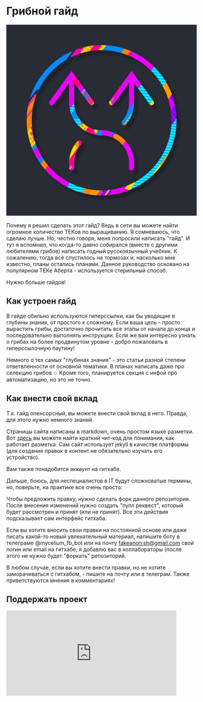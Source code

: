 # Грибной гайд

![Лого](/assets/img/logo.jpg)

Почему я решил сделать этот гайд? Ведь в сети вы можете найти огромное количество ТЕКов по выращиванию. Я сомневаюсь, что сделаю лучше. Но, честно говоря, меня попросили написать "гайд". И тут я вспомнил, что когда-то давно собирался (вместе с другими любителями грибов) написать годный русскоязычный учебник. К сожалению, тогда всё спустилось на тормозах и, насколько мне известно, планы остались планами. Данное руководство основано на популярном ТЕКе Аберта - используется стерильный способ.

Нужно больше гайдов!

## Как устроен гайд

В гайде обильно используются гиперссылки, как бы уводящие в глубины знания, от простого к сложному. Если ваша цель - просто вырастить грибы, достаточно прочитать все этапы от начала до конца и последовательно выполнять инструкции. Если же вам интересно узнать о грибах на более продвинутом уровне - добро пожаловать в гиперссылочную паутину!

Немного о тех самых "глубинах знания" - это статьи разной степени ответвленности от основной тематики. В планах написать даже про селекцию грибов 💥
Кроме того, планируется секция с инфой про автоматизацию, но это не точно.



## Как внести свой вклад

Т.к. гайд опенсорсный, вы можете внести свой вклад в него. Правда, для этого нужно немного знаний.

Страницы сайта написаны в markdown, очень простом языке разметки. Вот [здесь](https://github.com/adam-p/markdown-here/wiki/Markdown-Cheatsheet) вы можете найти краткий чит-код для понимания, как работает разметка.
Сам сайт использует jekyll в качестве платформы (для создания правок в контент не обязательно изучать его устройство).

Вам также понадобится аккаунт на гитхабе.

Дальше, боюсь, для неспециалистов в IT будут сложноватые термины, но, поверьте, на практике все очень просто:

Чтобы предложить правку, нужно сделать форк данного репозитория. После внесения изменений нужно создать "пулл реквест", который будет рассмотрен и принят (или не принят). Все эти действия подсказывает сам интерфейс гитхаба.

Если вы хотите вносить свои правки на постоянной основе или даже писать какой-то новый увлекательный материал, напишите боту в телеграме @mycelium_fb_bot или на почту fakeanon.sh@gmail.com свой логин или email на гитхабе, я добавлю вас в коллабораторы (после этого не нужно будет "форкать" репозиторий.

В любом случае, если вы хотите внести правки, но не хотите заморачиваться с гитхабом, - пишите на почту или в телеграм. Также приветствуются мнения в комментариях!


## Поддержать проект
<iframe src="https://money.yandex.ru/quickpay/shop-widget?writer=buyer&targets=%D0%97%D0%B0%20%D1%80%D0%B0%D0%B1%D0%BE%D1%82%D1%83%20%D0%BD%D0%B0%D0%B4%20%D0%B3%D0%B0%D0%B9%D0%B4%D0%BE%D0%BC&targets-hint=%D0%92%20%D0%B1%D0%BB%D0%B0%D0%B3%D0%BE%D0%B4%D0%B0%D1%80%D0%BD%D0%BE%D1%81%D1%82%D1%8C%20%D0%B7%D0%B0%20%D1%80%D0%B0%D0%B1%D0%BE%D1%82%D1%83%20%D0%BD%D0%B0%D0%B4%20%D0%B3%D0%B0%D0%B9%D0%B4%D0%BE%D0%BC&default-sum=100&button-text=14&payment-type-choice=on&hint=&successURL=&quickpay=shop&account=410013219853731" width="450" height="225" frameborder="0" allowtransparency="true" scrolling="no"></iframe>
